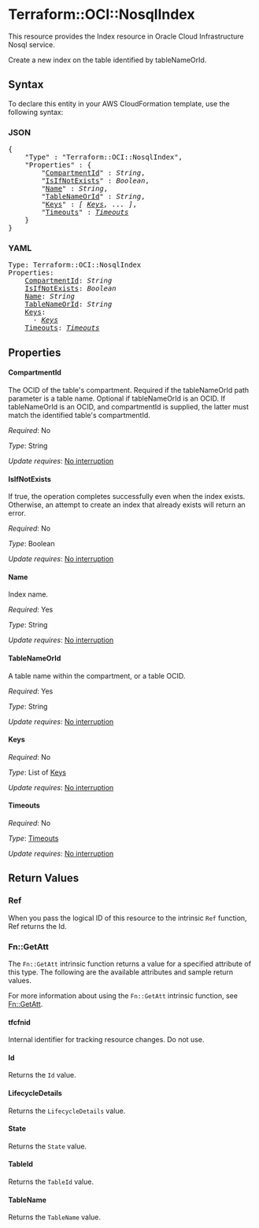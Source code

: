 # Terraform::OCI::NosqlIndex

This resource provides the Index resource in Oracle Cloud Infrastructure Nosql service.

Create a new index on the table identified by tableNameOrId.

## Syntax

To declare this entity in your AWS CloudFormation template, use the following syntax:

### JSON

<pre>
{
    "Type" : "Terraform::OCI::NosqlIndex",
    "Properties" : {
        "<a href="#compartmentid" title="CompartmentId">CompartmentId</a>" : <i>String</i>,
        "<a href="#isifnotexists" title="IsIfNotExists">IsIfNotExists</a>" : <i>Boolean</i>,
        "<a href="#name" title="Name">Name</a>" : <i>String</i>,
        "<a href="#tablenameorid" title="TableNameOrId">TableNameOrId</a>" : <i>String</i>,
        "<a href="#keys" title="Keys">Keys</a>" : <i>[ <a href="keys.md">Keys</a>, ... ]</i>,
        "<a href="#timeouts" title="Timeouts">Timeouts</a>" : <i><a href="timeouts.md">Timeouts</a></i>
    }
}
</pre>

### YAML

<pre>
Type: Terraform::OCI::NosqlIndex
Properties:
    <a href="#compartmentid" title="CompartmentId">CompartmentId</a>: <i>String</i>
    <a href="#isifnotexists" title="IsIfNotExists">IsIfNotExists</a>: <i>Boolean</i>
    <a href="#name" title="Name">Name</a>: <i>String</i>
    <a href="#tablenameorid" title="TableNameOrId">TableNameOrId</a>: <i>String</i>
    <a href="#keys" title="Keys">Keys</a>: <i>
      - <a href="keys.md">Keys</a></i>
    <a href="#timeouts" title="Timeouts">Timeouts</a>: <i><a href="timeouts.md">Timeouts</a></i>
</pre>

## Properties

#### CompartmentId

The OCID of the table's compartment.  Required if the tableNameOrId path parameter is a table name. Optional if tableNameOrId is an OCID.  If tableNameOrId is an OCID, and compartmentId is supplied, the latter must match the identified table's compartmentId.

_Required_: No

_Type_: String

_Update requires_: [No interruption](https://docs.aws.amazon.com/AWSCloudFormation/latest/UserGuide/using-cfn-updating-stacks-update-behaviors.html#update-no-interrupt)

#### IsIfNotExists

If true, the operation completes successfully even when the index exists.  Otherwise, an attempt to create an index that already exists will return an error.

_Required_: No

_Type_: Boolean

_Update requires_: [No interruption](https://docs.aws.amazon.com/AWSCloudFormation/latest/UserGuide/using-cfn-updating-stacks-update-behaviors.html#update-no-interrupt)

#### Name

Index name.

_Required_: Yes

_Type_: String

_Update requires_: [No interruption](https://docs.aws.amazon.com/AWSCloudFormation/latest/UserGuide/using-cfn-updating-stacks-update-behaviors.html#update-no-interrupt)

#### TableNameOrId

A table name within the compartment, or a table OCID.

_Required_: Yes

_Type_: String

_Update requires_: [No interruption](https://docs.aws.amazon.com/AWSCloudFormation/latest/UserGuide/using-cfn-updating-stacks-update-behaviors.html#update-no-interrupt)

#### Keys

_Required_: No

_Type_: List of <a href="keys.md">Keys</a>

_Update requires_: [No interruption](https://docs.aws.amazon.com/AWSCloudFormation/latest/UserGuide/using-cfn-updating-stacks-update-behaviors.html#update-no-interrupt)

#### Timeouts

_Required_: No

_Type_: <a href="timeouts.md">Timeouts</a>

_Update requires_: [No interruption](https://docs.aws.amazon.com/AWSCloudFormation/latest/UserGuide/using-cfn-updating-stacks-update-behaviors.html#update-no-interrupt)

## Return Values

### Ref

When you pass the logical ID of this resource to the intrinsic `Ref` function, Ref returns the Id.

### Fn::GetAtt

The `Fn::GetAtt` intrinsic function returns a value for a specified attribute of this type. The following are the available attributes and sample return values.

For more information about using the `Fn::GetAtt` intrinsic function, see [Fn::GetAtt](https://docs.aws.amazon.com/AWSCloudFormation/latest/UserGuide/intrinsic-function-reference-getatt.html).

#### tfcfnid

Internal identifier for tracking resource changes. Do not use.

#### Id

Returns the <code>Id</code> value.

#### LifecycleDetails

Returns the <code>LifecycleDetails</code> value.

#### State

Returns the <code>State</code> value.

#### TableId

Returns the <code>TableId</code> value.

#### TableName

Returns the <code>TableName</code> value.

